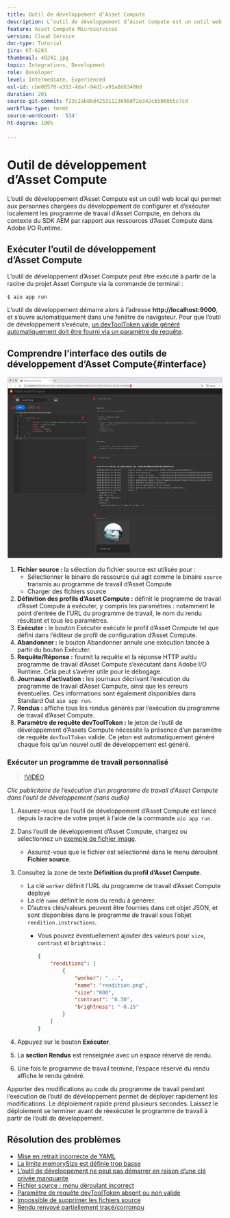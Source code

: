 ```yaml
---
title: Outil de développement d’Asset Compute
description: L’outil de développement d’Asset Compute est un outil web local qui permet aux personnes chargées du développement de configurer et d’exécuter localement les programme de travail d’Asset Compute, en dehors du contexte du SDK AEM par rapport aux ressources d’Asset Compute dans Adobe I/O Runtime.
feature: Asset Compute Microservices
version: Cloud Service
doc-type: Tutorial
jira: KT-6283
thumbnail: 40241.jpg
topic: Integrations, Development
role: Developer
level: Intermediate, Experienced
exl-id: cbe08570-e353-4daf-94d1-a91a8d63406d
duration: 201
source-git-commit: f23c2ab86d42531113690df2e342c65060b5c7cd
workflow-type: tm+mt
source-wordcount: '534'
ht-degree: 100%

---
```


# Outil de développement d’Asset Compute

L’outil de développement d’Asset Compute est un outil web local qui permet aux personnes chargées du développement de configurer et d’exécuter localement les programme de travail d’Asset Compute, en dehors du contexte du SDK AEM par rapport aux ressources d’Asset Compute dans Adobe I/O Runtime.

## Exécuter l’outil de développement d’Asset Compute

L’outil de développement d’Asset Compute peut être exécuté à partir de la racine du projet Asset Compute via la commande de terminal :

```
$ aio app run
```

L’outil de développement démarre alors à l’adresse __http://localhost:9000__, et s’ouvre automatiquement dans une fenêtre de navigateur. Pour que l’outil de développement s’exécute, [un devToolToken valide généré automatiquement doit être fourni via un paramètre de requête](#troubleshooting__devtooltoken).

## Comprendre l’interface des outils de développement d’Asset Compute{#interface}

![Outil de développement d’Asset Compute](./assets/development-tool/asset-compute-dev-tool.png)

1. __Fichier source :__ la sélection du fichier source est utilisée pour :
   + Sélectionner le binaire de ressource qui agit comme le binaire `source` transmis au programme de travail d’Asset Compute
   + Charger des fichiers source
1. __Définition des profils d’Asset Compute :__ définit le programme de travail d’Asset Compute à exécuter, y compris les paramètres : notamment le point d’entrée de l’URL du programme de travail, le nom du rendu résultant et tous les paramètres.
1. __Exécuter :__ le bouton Exécuter exécute le profil d’Asset Compute tel que défini dans l’éditeur de profil de configuration d’Asset Compute.
1. __Abandonner :__ le bouton Abandonner annule une exécution lancée à partir du bouton Exécuter.
1. __Requête/Réponse :__ fournit la requête et la réponse HTTP au/du programme de travail d’Asset Compute s’exécutant dans Adobe I/O Runtime. Cela peut s’avérer utile pour le débogage.
1. __Journaux d’activation :__ les journaux décrivant l’exécution du programme de travail d’Asset Compute, ainsi que les erreurs éventuelles. Ces informations sont également disponibles dans Standard Out `aio app run`.
1. __Rendus :__ affiche tous les rendus générés par l’exécution du programme de travail d’Asset Compute.
1. __Paramètre de requête devToolToken :__ le jeton de l’outil de développement d’Assets Compute nécessite la présence d’un paramètre de requête `devToolToken` valide. Ce jeton est automatiquement généré chaque fois qu’un nouvel outil de développement est généré.

### Exécuter un programme de travail personnalisé

>[!VIDEO](https://video.tv.adobe.com/v/40241?quality=12&learn=on)

_Clic publicitaire de l’exécution d’un programme de travail d’Asset Compute dans l’outil de développement (sans audio)_

1. Assurez-vous que l’outil de développement d’Asset Compute est lancé depuis la racine de votre projet à l’aide de la commande `aio app run`.
1. Dans l’outil de développement d’Asset Compute, chargez ou sélectionnez un [exemple de fichier image](../assets/samples/sample-file.jpg).
   + Assurez-vous que le fichier est sélectionné dans le menu déroulant __Fichier source__.
1. Consultez la zone de texte __Définition du profil d’Asset Compute__.
   + La clé `worker` définit l’URL du programme de travail d’Asset Compute déployé
   + La clé `name` définit le nom du rendu à générer.
   + D’autres clés/valeurs peuvent être fournies dans cet objet JSON, et sont disponibles dans le programme de travail sous l’objet `rendition.instructions`.
      + Vous pouvez éventuellement ajouter des valeurs pour `size`, `contrast` et `brightness` :

        ```json
        {
            "renditions": [
                {
                    "worker": "...",
                    "name": "rendition.png",
                    "size":"800",
                    "contrast": "0.30",
                    "brightness": "-0.15"
                }
            ]
        }
        ```

1. Appuyez sur le bouton __Exécuter__.
1. La __section Rendus__ est renseignée avec un espace réservé de rendu.
1. Une fois le programme de travail terminé, l’espace réservé du rendu affiche le rendu généré.

Apporter des modifications au code du programme de travail pendant l’exécution de l’outil de développement permet de déployer rapidement les modifications. Le déploiement rapide prend plusieurs secondes. Laissez le déploiement se terminer avant de réexécuter le programme de travail à partir de l’outil de développement.

## Résolution des problèmes

+ [Mise en retrait incorrecte de YAML](../troubleshooting.md#incorrect-yaml-indentation)
+ [La limite memorySize est définie trop basse](../troubleshooting.md#memorysize-limit-is-set-too-low)
+ [L’outil de développement ne peut pas démarrer en raison d’une clé privée manquante](../troubleshooting.md#missing-private-key)
+ [Fichier source : menu déroulant incorrect](../troubleshooting.md#source-files-dropdown-incorrect)
+ [Paramètre de requête devToolToken absent ou non valide](../troubleshooting.md#missing-or-invalid-devtooltoken-query-parameter)
+ [Impossible de supprimer les fichiers source](../troubleshooting.md#unable-to-remove-source-files)
+ [Rendu renvoyé partiellement tracé/corrompu](../troubleshooting.md#rendition-returned-partially-drawn-or-corrupt)

